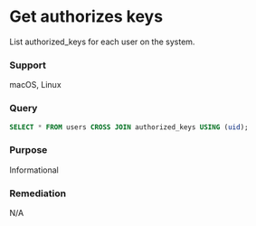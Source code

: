 # Get authorizes keys

List authorized_keys for each user on the system.

### Support
macOS, Linux

### Query
```sql
SELECT * FROM users CROSS JOIN authorized_keys USING (uid);
```
### Purpose
Informational

### Remediation
N/A
